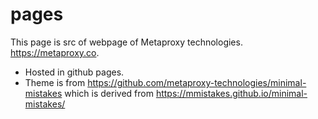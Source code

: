 # pages

This page is src of webpage of Metaproxy technologies.
  https://metaproxy.co.
  
  - Hosted in github pages.
  - Theme is from https://github.com/metaproxy-technologies/minimal-mistakes
     which is derived from https://mmistakes.github.io/minimal-mistakes/
     

